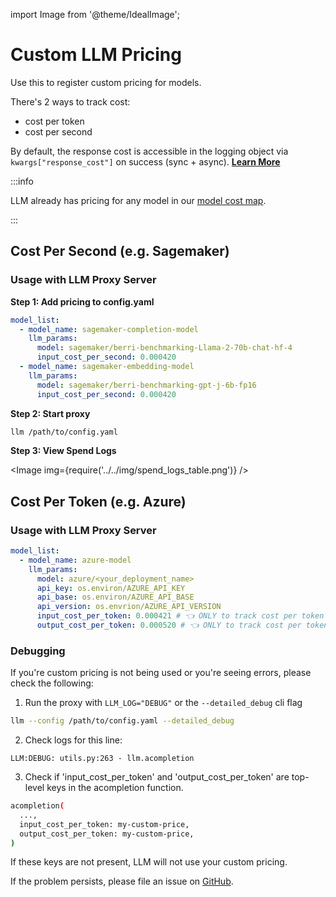 import Image from '@theme/IdealImage';

# Custom LLM Pricing

Use this to register custom pricing for models. 

There's 2 ways to track cost: 
- cost per token
- cost per second

By default, the response cost is accessible in the logging object via `kwargs["response_cost"]` on success (sync + async). [**Learn More**](../observability/custom_callback.md)

:::info

LLM already has pricing for any model in our [model cost map](https://github.com/BerriAI/llm/blob/main/model_prices_and_context_window.json). 

:::

## Cost Per Second (e.g. Sagemaker)

### Usage with LLM Proxy Server

**Step 1: Add pricing to config.yaml**
```yaml
model_list:
  - model_name: sagemaker-completion-model
    llm_params:
      model: sagemaker/berri-benchmarking-Llama-2-70b-chat-hf-4
      input_cost_per_second: 0.000420
  - model_name: sagemaker-embedding-model
    llm_params:
      model: sagemaker/berri-benchmarking-gpt-j-6b-fp16
      input_cost_per_second: 0.000420 
```

**Step 2: Start proxy**

```bash
llm /path/to/config.yaml
```

**Step 3: View Spend Logs**

<Image img={require('../../img/spend_logs_table.png')} />

## Cost Per Token (e.g. Azure)

### Usage with LLM Proxy Server

```yaml
model_list:
  - model_name: azure-model
    llm_params:
      model: azure/<your_deployment_name>
      api_key: os.environ/AZURE_API_KEY
      api_base: os.environ/AZURE_API_BASE
      api_version: os.envrion/AZURE_API_VERSION
      input_cost_per_token: 0.000421 # 👈 ONLY to track cost per token
      output_cost_per_token: 0.000520 # 👈 ONLY to track cost per token
```

### Debugging 

If you're custom pricing is not being used or you're seeing errors, please check the following:

1. Run the proxy with `LLM_LOG="DEBUG"` or the `--detailed_debug` cli flag

```bash
llm --config /path/to/config.yaml --detailed_debug
```

2. Check logs for this line: 

```
LLM:DEBUG: utils.py:263 - llm.acompletion
```

3. Check if 'input_cost_per_token' and 'output_cost_per_token' are top-level keys in the acompletion function. 

```bash
acompletion(
  ...,
  input_cost_per_token: my-custom-price, 
  output_cost_per_token: my-custom-price,
)
```

If these keys are not present, LLM will not use your custom pricing. 

If the problem persists, please file an issue on [GitHub](https://github.com/BerriAI/llm/issues). 